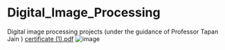 # Digital_Image_Processing
Digital image processing projects (under the guidance of Professor Tapan Jain )
[certificate (1).pdf](https://github.com/user-attachments/files/18517469/certificate.1.pdf)
![image](https://github.com/user-attachments/assets/d86498a0-7ea6-4771-8ffd-d2cf5a6ad8e6)
